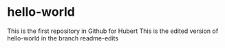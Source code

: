 # hello-world
This is the first repository in Github for Hubert
This is the edited version of hello-world in the branch readme-edits
